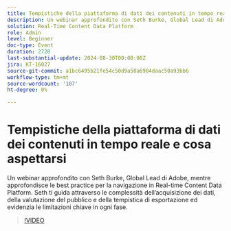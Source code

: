 ```yaml
---
title: Tempistiche della piattaforma di dati dei contenuti in tempo reale e cosa aspettarsi
description: Un webinar approfondito con Seth Burke, Global Lead di Adobe, mentre approfondisce le best practice per la navigazione in Real-Time Content Data Platform (RTCDP). Seth ti guida attraverso le complessità dell’acquisizione dei dati, della valutazione del pubblico e della tempistica di esportazione ed evidenzia le limitazioni chiave in ogni fase.
solution: Real-Time Content Data Platform
role: Admin
level: Beginner
doc-type: Event
duration: 2728
last-substantial-update: 2024-08-30T00:00:00Z
jira: KT-16027
source-git-commit: a1bc6495b21fe54c50d9a50a6904daac50a93bb6
workflow-type: tm+mt
source-wordcount: '107'
ht-degree: 0%

---
```



# Tempistiche della piattaforma di dati dei contenuti in tempo reale e cosa aspettarsi

Un webinar approfondito con Seth Burke, Global Lead di Adobe, mentre approfondisce le best practice per la navigazione in Real-time Content Data Platform. Seth ti guida attraverso le complessità dell’acquisizione dei dati, della valutazione del pubblico e della tempistica di esportazione ed evidenzia le limitazioni chiave in ogni fase.

>[!VIDEO](https://video.tv.adobe.com/v/3432992/?learn=on)
